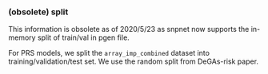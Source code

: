 ### (obsolete) split

This information is obsolete as of 2020/5/23 as snpnet now supports the in-memory split of train/val in pgen file.

For PRS models, we split the `array_imp_combined` dataset into training/validation/test set.
We use the random split from DeGAs-risk paper.

